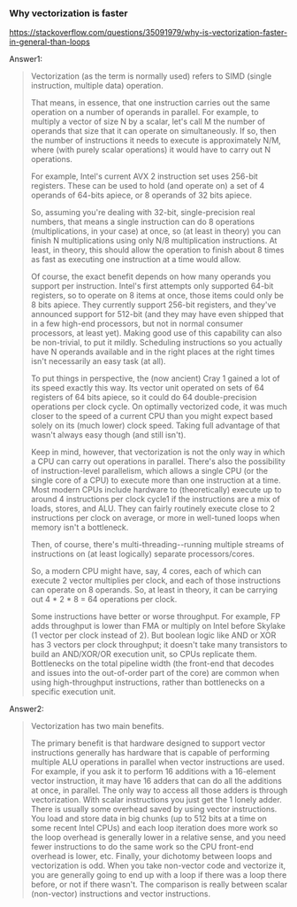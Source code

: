 ### Why vectorization is faster

https://stackoverflow.com/questions/35091979/why-is-vectorization-faster-in-general-than-loops

Answer1: 

>Vectorization (as the term is normally used) refers to SIMD (single instruction, multiple data) operation.
>
>That means, in essence, that one instruction carries out the same operation on a number of operands in parallel. For example, to multiply a vector of size N by a scalar, let's call M the number of operands that size that it can operate on simultaneously. If so, then the number of instructions it needs to execute is approximately N/M, where (with purely scalar operations) it would have to carry out N operations.
>
>For example, Intel's current AVX 2 instruction set uses 256-bit registers. These can be used to hold (and operate on) a set of 4 operands of 64-bits apiece, or 8 operands of 32 bits apiece.
>
>So, assuming you're dealing with 32-bit, single-precision real numbers, that means a single instruction can do 8 operations (multiplications, in your case) at once, so (at least in theory) you can finish N multiplications using only N/8 multiplication instructions. At least, in theory, this should allow the operation to finish about 8 times as fast as executing one instruction at a time would allow.
>
>Of course, the exact benefit depends on how many operands you support per instruction. Intel's first attempts only supported 64-bit registers, so to operate on 8 items at once, those items could only be 8 bits apiece. They currently support 256-bit registers, and they've announced support for 512-bit (and they may have even shipped that in a few high-end processors, but not in normal consumer processors, at least yet). Making good use of this capability can also be non-trivial, to put it mildly. Scheduling instructions so you actually have N operands available and in the right places at the right times isn't necessarily an easy task (at all).
>
>To put things in perspective, the (now ancient) Cray 1 gained a lot of its speed exactly this way. Its vector unit operated on sets of 64 registers of 64 bits apiece, so it could do 64 double-precision operations per clock cycle. On optimally vectorized code, it was much closer to the speed of a current CPU than you might expect based solely on its (much lower) clock speed. Taking full advantage of that wasn't always easy though (and still isn't).
>
>Keep in mind, however, that vectorization is not the only way in which a CPU can carry out operations in parallel. There's also the possibility of instruction-level parallelism, which allows a single CPU (or the single core of a CPU) to execute more than one instruction at a time. Most modern CPUs include hardware to (theoretically) execute up to around 4 instructions per clock cycle1 if the instructions are a mix of loads, stores, and ALU. They can fairly routinely execute close to 2 instructions per clock on average, or more in well-tuned loops when memory isn't a bottleneck.
>
>Then, of course, there's multi-threading--running multiple streams of instructions on (at least logically) separate processors/cores.
>
>So, a modern CPU might have, say, 4 cores, each of which can execute 2 vector multiplies per clock, and each of those instructions can operate on 8 operands. So, at least in theory, it can be carrying out 4 * 2 * 8 = 64 operations per clock.
>
>Some instructions have better or worse throughput. For example, FP adds throughput is lower than FMA or multiply on Intel before Skylake (1 vector per clock instead of 2). But boolean logic like AND or XOR has 3 vectors per clock throughput; it doesn't take many transistors to build an AND/XOR/OR execution unit, so CPUs replicate them. Bottlenecks on the total pipeline width (the front-end that decodes and issues into the out-of-order part of the core) are common when using high-throughput instructions, rather than bottlenecks on a specific execution unit.

 Answer2:

> Vectorization has two main benefits.
>
> The primary benefit is that hardware designed to support vector instructions generally has hardware that is capable of performing multiple ALU operations in parallel when vector instructions are used. For example, if you ask it to perform 16 additions with a 16-element vector instruction, it may have 16 adders that can do all the additions at once, in parallel. The only way to access all those adders is through vectorization. With scalar instructions you just get the 1 lonely adder.
> There is usually some overhead saved by using vector instructions. You load and store data in big chunks (up to 512 bits at a time on some recent Intel CPUs) and each loop iteration does more work so the loop overhead is generally lower in a relative sense, and you need fewer instructions to do the same work so the CPU front-end overhead is lower, etc.
> Finally, your dichotomy between loops and vectorization is odd. When you take non-vector code and vectorize it, you are generally going to end up with a loop if there was a loop there before, or not if there wasn't. The comparison is really between scalar (non-vector) instructions and vector instructions.

